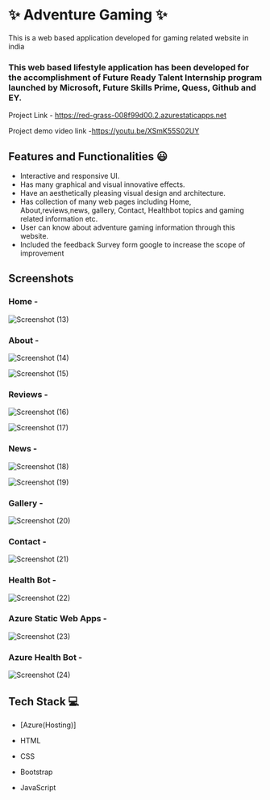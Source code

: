 # ✨ Adventure Gaming ✨

This is a web based application developed for gaming related website in india

### This web based lifestyle application has been developed for the accomplishment of Future Ready Talent Internship program launched by Microsoft, Future Skills Prime, Quess, Github and EY.


Project Link - https://red-grass-008f99d00.2.azurestaticapps.net 



Project demo video link -https://youtu.be/XSmK55S02UY


## Features and Functionalities 😃

- Interactive and responsive UI.
- Has many graphical and visual innovative effects.
- Have an aesthetically pleasing visual design and architecture.
- Has collection of many web pages including Home, About,reviews,news, gallery, Contact, Healthbot topics and gaming related information etc.
- User can know about adventure gaming information through this website.
- Included the feedback Survey form google to increase the scope of improvement 

## Screenshots












### Home -

![Screenshot (13)](https://user-images.githubusercontent.com/117890110/210058037-5e88fc29-0b5a-41df-88fc-1f0fa5a0836b.png)





















### About -

![Screenshot (14)](https://user-images.githubusercontent.com/117890110/210058058-8e35983b-a9c9-4d22-af81-7aee2be9165a.png)


![Screenshot (15)](https://user-images.githubusercontent.com/117890110/210058070-d7170319-19bd-41d5-b206-0ef52ff1aef3.png)















### Reviews -

![Screenshot (16)](https://user-images.githubusercontent.com/117890110/210058091-ba21d1f8-1ebd-49a0-bbca-5471d2875e8c.png)

![Screenshot (17)](https://user-images.githubusercontent.com/117890110/210058101-6e23ee9c-5566-4e3e-995e-60a85fb1d053.png)
















### News -

![Screenshot (18)](https://user-images.githubusercontent.com/117890110/210058119-0428286a-301a-47b2-a588-c769f8c0566a.png)

![Screenshot (19)](https://user-images.githubusercontent.com/117890110/210058127-a2bcea25-f4dd-449f-bb9a-ce60f501a395.png)



















### Gallery -


![Screenshot (20)](https://user-images.githubusercontent.com/117890110/210058161-d73b6fc1-e17a-4314-9435-51ca66e49815.png)













### Contact -

![Screenshot (21)](https://user-images.githubusercontent.com/117890110/210058182-22ecd787-685d-42d7-b38f-5d057c3ddf6e.png)
















### Health Bot -


![Screenshot (22)](https://user-images.githubusercontent.com/117890110/210058199-234d33d9-8a12-41f3-b6f6-9d2d1cd788c7.png)



















### Azure Static Web Apps -

![Screenshot (23)](https://user-images.githubusercontent.com/117890110/210058213-d107fd45-3f97-4fdc-af20-2e163014d710.png)

















### Azure Health Bot -

![Screenshot (24)](https://user-images.githubusercontent.com/117890110/210058222-868bc01f-87a7-428d-87d0-a4c0b91a4724.png)





















## Tech Stack 💻

- [Azure(Hosting)]

- HTML

- CSS

- Bootstrap

 - JavaScript
